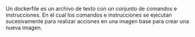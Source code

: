 Un dockerfile es un archivo de texto con un conjunto de comandos e instrucciones. En el cual los comandos e instrucciones se ejecutan sucesivamente para realizar acciones en una imagen base para crear una nueva imagen.
